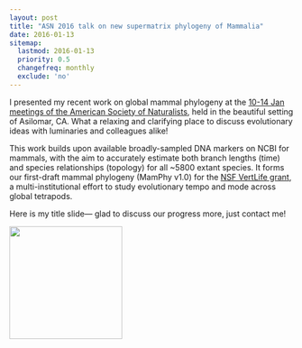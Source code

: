 ```yaml
---
layout: post
title: "ASN 2016 talk on new supermatrix phylogeny of Mammalia"
date: 2016-01-13
sitemap:
  lastmod: 2016-01-13
  priority: 0.5
  changefreq: monthly
  exclude: 'no'
---
```


I presented my recent work on global mammal phylogeny at the [10-14 Jan meetings of the American Society of Naturalists](http://amnat2016.org/index.html), held in the beautiful setting of Asilomar, CA.  What a relaxing and clarifying place to discuss evolutionary ideas with luminaries and colleagues alike!

This work builds upon available broadly-sampled DNA markers on NCBI for mammals, with the aim to accurately estimate both branch lengths (time) and species relationships (topology) for all ~5800 extant species.  It forms our first-draft mammal phylogeny (MamPhy v1.0) for the [NSF VertLife grant](http://vertlife.org/), a multi-institutional effort to study evolutionary tempo and mode across global tetrapods.

Here is my title slide— glad to discuss our progress more, just contact me!

<img src="http://n8upham.github.io/images/Upham_Mammalia-ASN_13Jan2016_page1.jpg" height="200" />
